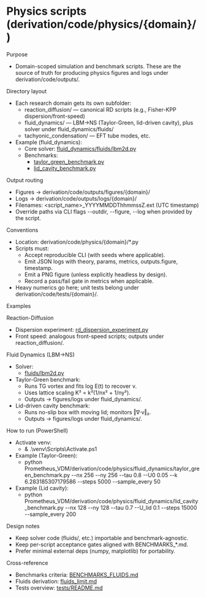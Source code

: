# Physics scripts (derivation/code/physics/{domain}/)

Purpose

- Domain-scoped simulation and benchmark scripts. These are the source of truth for producing physics figures and logs under derivation/code/outputs/.

Directory layout

- Each research domain gets its own subfolder:
  - reaction_diffusion/ — canonical RD scripts (e.g., Fisher-KPP dispersion/front-speed)
  - fluid_dynamics/ — LBM→NS (Taylor-Green, lid-driven cavity), plus solver under fluid_dynamics/fluids/
  - tachyonic_condensation/ — EFT tube modes, etc.
- Example (fluid_dynamics):
  - Core solver: [fluid_dynamics/fluids/lbm2d.py](Prometheus_VDM/derivation/code/physics/fluid_dynamics/fluids/lbm2d.py:1)
  - Benchmarks:
    - [taylor_green_benchmark.py](Prometheus_VDM/derivation/code/physics/fluid_dynamics/taylor_green_benchmark.py:1)
    - [lid_cavity_benchmark.py](Prometheus_VDM/derivation/code/physics/fluid_dynamics/lid_cavity_benchmark.py:1)

Output routing

- Figures → derivation/code/outputs/figures/{domain}/
- Logs    → derivation/code/outputs/logs/{domain}/
- Filenames: <script_name>_YYYYMMDDThhmmssZ.ext (UTC timestamp)
- Override paths via CLI flags --outdir, --figure, --log when provided by the script.

Conventions

- Location: derivation/code/physics/{domain}/*.py
- Scripts must:
  - Accept reproducible CLI (with seeds where applicable).
  - Emit JSON logs with theory, params, metrics, outputs.figure, timestamp.
  - Emit a PNG figure (unless explicitly headless by design).
  - Record a pass/fail gate in metrics when applicable.
- Heavy numerics go here; unit tests belong under derivation/code/tests/{domain}/.

Examples

Reaction-Diffusion

- Dispersion experiment: [rd_dispersion_experiment.py](Prometheus_VDM/derivation/code/physics/reaction_diffusion/rd_dispersion_experiment.py:1)
- Front speed: analogous front-speed scripts; outputs under reaction_diffusion/.

Fluid Dynamics (LBM→NS)

- Solver:
  - [fluids/lbm2d.py](Prometheus_VDM/derivation/code/physics/fluid_dynamics/fluids/lbm2d.py:1)
- Taylor-Green benchmark:
  - Runs TG vortex and fits log E(t) to recover ν.
  - Uses lattice scaling K² = k²(1/nx² + 1/ny²).
  - Outputs → figures/logs under fluid_dynamics/.
- Lid-driven cavity benchmark:
  - Runs no-slip box with moving lid; monitors ‖∇·v‖₂.
  - Outputs → figures/logs under fluid_dynamics/.

How to run (PowerShell)

- Activate venv:
  - & .\venv\Scripts\Activate.ps1
- Example (Taylor-Green):
  - python Prometheus_VDM/derivation/code/physics/fluid_dynamics/taylor_green_benchmark.py --nx 256 --ny 256 --tau 0.8 --U0 0.05 --k 6.283185307179586 --steps 5000 --sample_every 50
- Example (Lid cavity):
  - python Prometheus_VDM/derivation/code/physics/fluid_dynamics/lid_cavity_benchmark.py --nx 128 --ny 128 --tau 0.7 --U_lid 0.1 --steps 15000 --sample_every 200

Design notes

- Keep solver code (fluids/, etc.) importable and benchmark-agnostic.
- Keep per-script acceptance gates aligned with BENCHMARKS_*.md.
- Prefer minimal external deps (numpy, matplotlib) for portability.

Cross-reference

- Benchmarks criteria: [BENCHMARKS_FLUIDS.md](Prometheus_VDM/derivation/BENCHMARKS_FLUIDS.md:1)
- Fluids derivation: [fluids_limit.md](Prometheus_VDM/derivation/fluids_limit.md:1)
- Tests overview: [tests/README.md](Prometheus_VDM/derivation/code/tests/README.md:1)
